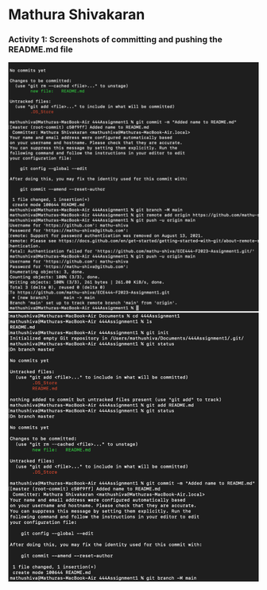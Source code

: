 # Mathura Shivakaran

### Activity 1: Screenshots of committing and pushing the README.md file
![alt text](https://github.com/mathu-shiva/ECE444-F2023-Assignment1/blob/main/SS1.png)
![alt text](https://github.com/mathu-shiva/ECE444-F2023-Assignment1/blob/main/SS2.png)
